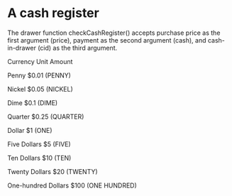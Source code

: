 # A cash register 

The drawer function checkCashRegister() accepts purchase price as the first argument (price), payment as the second argument (cash), and cash-in-drawer (cid) as the third argument.

Currency Unit	Amount

Penny	$0.01 (PENNY)

Nickel	$0.05 (NICKEL)

Dime	$0.1 (DIME)

Quarter	$0.25 (QUARTER)

Dollar	$1 (ONE)

Five Dollars	$5 (FIVE)

Ten Dollars	$10 (TEN)

Twenty Dollars	$20 (TWENTY)

One-hundred Dollars	$100 (ONE HUNDRED)
